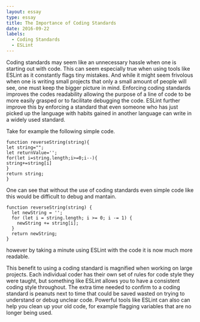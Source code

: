 ```yaml
---
layout: essay
type: essay
title: The Importance of Coding Standards
date: 2016-09-22
labels:
  - Coding Standards
  - ESLint
---
```




Coding standards may seem like an unnecessary hassle when one is starting out with code. This can seem especially true when using tools like ESLint as it constantly flags tiny mistakes.  And while it might seem frivolous when one is writing small projects that only a small amount of people will see, one must keep the bigger picture in mind. Enforcing coding standards improves the codes readability allowing the purpose of a line of code to be more easily grasped or to facilitate debugging the code.  ESLint further improve this by enforcing a standard that even someone who has just picked up the language with habits gained in another language can write in a widely used standard.
	
Take for example the following simple code.
```
function reverseString(string){
let string="";
let returnValue='';
for(let i=string.length;i>=0;i--){
string+=string[i]
}
return string;
}
```
One can see that without the use of coding standards even simple code like this would be difficult to debug and mantain.
```
function reverseString(string) {
  let newString = '';
  for (let i = string.length; i >= 0; i -= 1) {
    newString += string[i];
  }
  return newString;
}
```
however by taking a minute using ESLint with the code it is now much more readable.
	
This benefit to using a coding standard is magnified when working on large projects.  Each individual coder has their own set of rules for code style they were taught, but something like ESLint allows you to have a consistent coding style throughout. The extra time needed to confirm to a coding standard is peanuts next to time that could be saved wasted on trying to understand or debug unclear code.  Powerful tools like ESLint can also can help you clean up your old code, for example flagging variables that are no longer being used.
